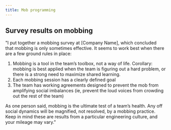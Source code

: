 ```yaml
---
title: Mob programming
---
```


## Survey results on mobbing

"I put together a mobbing survey at [Company Name], which concluded that mobbing is only sometimes effective. It seems to work best when there are a few ground rules in place:

1. Mobbing is a tool in the team’s toolbox, not a way of life. Corollary: mobbing is best applied when the team is figuring out a hard problem, or there is a strong need to maximize shared learning.
2. Each mobbing session has a clearly defined goal
3. The team has working agreements designed to prevent the mob from amplifying social imbalances (ie, prevent the loud voices from crowding out the rest of the team)

As one person said, mobbing is the ultimate test of a team’s health. Any off social dynamics will be magnified, not resolved, by a mobbing practice. Keep in mind these are results from a particular engineering culture, and your mileage may vary."

